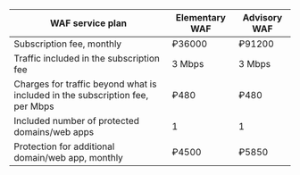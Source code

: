 | WAF service plan | Elementary WAF | Advisory WAF |
| --- | --- | --- |
| Subscription fee, monthly | ₽36000 | ₽91200 |
| Traffic included in the subscription fee | 3 Mbps | 3 Mbps |
| Charges for traffic beyond what is included in the subscription fee, per Mbps | ₽480 | ₽480 |
| Included number of protected domains/web apps | 1 | 1 |
| Protection for additional domain/web app, monthly | ₽4500 | ₽5850 |
